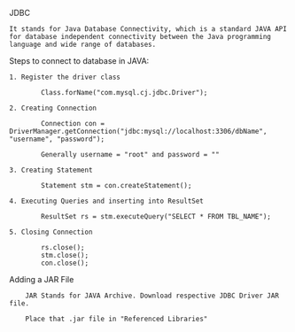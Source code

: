 JDBC

    It stands for Java Database Connectivity, which is a standard JAVA API for database independent connectivity between the Java programming language and wide range of databases.

Steps to connect to database in JAVA:

    1. Register the driver class

            Class.forName("com.mysql.cj.jdbc.Driver");

    2. Creating Connection

            Connection con = DriverManager.getConnection("jdbc:mysql://localhost:3306/dbName", "username", "password");

            Generally username = "root" and password = ""

    3. Creating Statement

            Statement stm = con.createStatement();

    4. Executing Queries and inserting into ResultSet

            ResultSet rs = stm.executeQuery("SELECT * FROM TBL_NAME");

    5. Closing Connection

            rs.close();
            stm.close();
            con.close();

Adding a JAR File

        JAR Stands for JAVA Archive. Download respective JDBC Driver JAR file.

        Place that .jar file in "Referenced Libraries"


